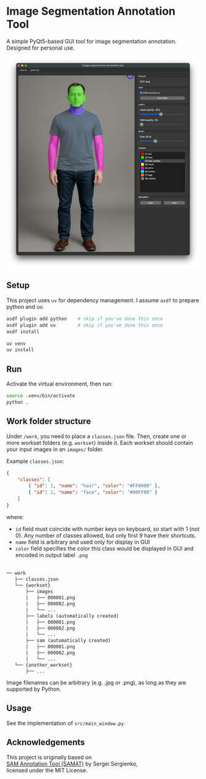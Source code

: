 # Image Segmentation Annotation Tool

A simple PyQt5-based GUI tool for image segmentation annotation. Designed for personal use.

![showcase](assets/demo.jpg)

## Setup

This project uses `uv` for dependency management. I assume `asdf` to prepare python and uv.

```bash
asdf plugin add python    # skip if you've done this once
asdf plugin add uv        # skip if you've done this once
asdf install              
```

```bash
uv venv
uv install
```

## Run

Activate the virtual environment, then run:

```bash
source .venv/bin/activate
python .
```

## Work folder structure

Under `/work`, you need to place a `classes.json` file.
Then, create one or more workset folders (e.g. `workset`) inside it.
Each workset should contain your input images in an `images/` folder.

Example `classes.json`:

```json:classes.json
{
    "classes": [
        { "id": 1, "name": "hair", "color": "#FF0000" },
        { "id": 2, "name": "face", "color": "#00FF00" }
    ]
}
```

where:

- `id` field must coincide with number keys on keyboard, so start with 1 (not 0). Any number of classes allowed, but only first 9 have their shortcuts.
- `name` field is arbitrary and used only for display in GUI
- `color` field specifies the color this class would be displayed in GUI and encoded in output label `.png`

```

── work
   ├── classes.json
   └── {workset}
       ├── images
       |   ├── 000001.png
       |   ├── 000002.png
       |   └── ...
       ├── labels (automatically created)
       |   ├── 000001.png
       |   ├── 000002.png
       |   └── ...
       ├── sam (automatically created)
       |   ├── 000001.png
       |   ├── 000002.png
       |   └── ...
   └── {another_workset}
       ├── ...

```

Image filenames can be arbitrary (e.g. .jpg or .png), as long as they are supported by Python.

## Usage

See the implementation of `src/main_window.py`.

## Acknowledgements

This project is originally based on  
[SAM Annotation Tool (SAMAT)](https://github.com/Divelix/samat) by Sergei Sergienko,  
licensed under the MIT License.
